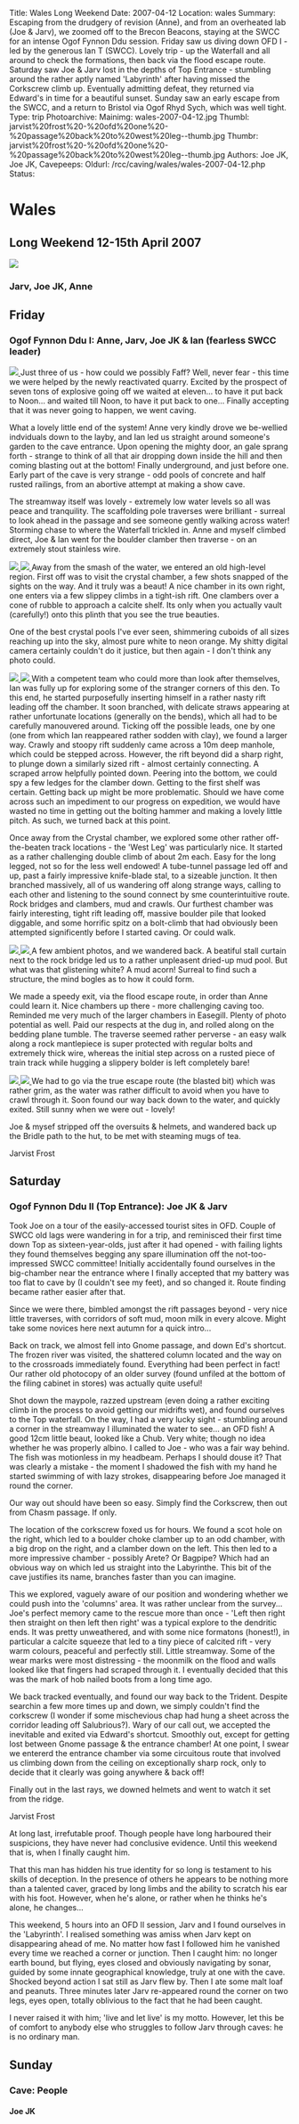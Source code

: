 Title: Wales Long Weekend
Date: 2007-04-12
Location: wales
Summary: Escaping from the drudgery of revision (Anne), and from an overheated lab (Joe & Jarv), we zoomed off to the Brecon Beacons, staying at the SWCC for an intense Ogof Fynnon Ddu session.
Friday saw us diving down OFD I - led by the generous Ian T (SWCC). Lovely trip - up the Waterfall and all around to check the formations, then back via the flood escape route.
Saturday saw Joe & Jarv lost in the depths of Top Entrance - stumbling around the rather aptly named 'Labyrinth' after having missed the Corkscrew climb up. Eventually admitting defeat, they returned via Edward's in time for a beautiful sunset.
Sunday saw an early escape from the SWCC, and a return to Bristol via Ogof Rhyd Sych, which was well tight.
Type: trip
Photoarchive:
Mainimg: wales-2007-04-12.jpg
Thumbl: jarvist%20frost%20-%20ofd%20one%20-%20passage%20back%20to%20west%20leg--thumb.jpg
Thumbr: jarvist%20frost%20-%20ofd%20one%20-%20passage%20back%20to%20west%20leg--thumb.jpg
Authors: Joe JK, Joe JK, 
Cavepeeps:
Oldurl: /rcc/caving/wales/wales-2007-04-12.php
Status:

#  Wales 

##  Long Weekend 12-15th April 2007 

[ ![](wales-2007-04-12.jpg) ](/caving/photo_archive/trips/2007-04-12%20-%20wales/)

###  Jarv, Joe JK, Anne 

##  Friday 

###  Ogof Fynnon Ddu I: Anne, Jarv, Joe JK &amp; Ian (fearless SWCC leader) 

[ ![](/caving/photo_archive/trips/2007-04-12%20-%20wales/jarvist%20frost%20-%20ofd%20one%20-%20joe%20faffing%20in%20the%20sun--thumb.jpg) ](/caving/photo_archive/trips/2007-04-12%20-%20wales/jarvist%20frost%20-%20ofd%20one%20-%20joe%20faffing%20in%20the%20sun.html) Just three of us - how could we possibly Faff? Well, never fear - this time we were helped by the newly reactivated quarry. Excited by the prospect of seven tons of explosive going off we waited at eleven... to have it put back to Noon... and waited till Noon, to have it put back to one... Finally accepting that it was never going to happen, we went caving. 

What a lovely little end of the system! Anne very kindly drove we be-wellied indviduals down to the layby, and Ian led us straight around someone's garden to the cave entrance. Upon opening the mighty door, an gale sprang forth - strange to think of all that air dropping down inside the hill and then coming blasting out at the bottom! Finally underground, and just before one. Early part of the cave is very strange - odd pools of concrete and half rusted railings, from an abortive attempt at making a show cave. 

The streamway itself was lovely - extremely low water levels so all was peace and tranquility. The scaffolding pole traverses were brilliant - surreal to look ahead in the passage and see someone gently walking across water! Storming chase to where the Waterfall trickled in. Anne and myself climbed direct, Joe &amp; Ian went for the boulder clamber then traverse - on an extremely stout stainless wire. 

[ ![](/caving/photo_archive/trips/2007-04-12%20-%20wales/jarvist%20frost%20-%20ofd%20one%20-%20crystal%20chamber1--thumb.jpg) ](/caving/photo_archive/trips/2007-04-12%20-%20wales/jarvist%20frost%20-%20ofd%20one%20-%20crystal%20chamber1.html) [ ![](/caving/photo_archive/trips/2007-04-12%20-%20wales/jarvist%20frost%20-%20ofd%20one%20-%20crystal%20chamber2--thumb.jpg) ](/caving/photo_archive/trips/2007-04-12%20-%20wales/jarvist%20frost%20-%20ofd%20one%20-%20crystal%20chamber2.html) Away from the smash of the water, we entered an old high-level region. First off was to visit the crystal chamber, a few shots snapped of the sights on the way. And it truly was a beaut! A nice chamber in its own right, one enters via a few slippey climbs in a tight-ish rift. One clambers over a cone of rubble to approach a calcite shelf. Its only when you actually vault (carefully!) onto this plinth that you see the true beauties. 

One of the best crystal pools I've ever seen, shimmering cuboids of all sizes reaching up into the sky, almost pure white to neon orange. My shitty digital camera certainly couldn't do it justice, but then again - I don't think any photo could. 

[ ![](/caving/photo_archive/trips/2007-04-12%20-%20wales/jarvist%20frost%20-%20ofd%20one%20-%20joe%20climbing%20down%20from%20crystal%20chamber--thumb.jpg) ](/caving/photo_archive/trips/2007-04-12%20-%20wales/jarvist%20frost%20-%20ofd%20one%20-%20joe%20climbing%20down%20from%20crystal%20chamber.html) [ ![](/caving/photo_archive/trips/2007-04-12%20-%20wales/jarvist%20frost%20-%20ofd%20one%20-%20joe%20admiring%20west%20leg%20formation--thumb.jpg) ](/caving/photo_archive/trips/2007-04-12%20-%20wales/jarvist%20frost%20-%20ofd%20one%20-%20joe%20admiring%20west%20leg%20formation.html) With a competent team who could more than look after themselves, Ian was fully up for exploring some of the stranger corners of this den. To this end, he started purposefully inserting himself in a rather nasty rift leading off the chamber. It soon branched, with delicate straws appearing at rather unfortunate locations (generally on the bends), which all had to be carefully manouvered around. Ticking off the possible leads, one by one (one from which Ian reappeared rather sodden with clay), we found a larger way. Crawly and stoopy rift suddenly came across a 10m deep manhole, which could be stepped across. However, the rift beyond did a sharp right, to plunge down a similarly sized rift - almost certainly connecting. A scraped arrow helpfully pointed down. Peering into the bottom, we could spy a few ledges for the clamber down. Getting to the first shelf was certain. Getting back up might be more problematic. Should we have come across such an impediment to our progress on expedition, we would have wasted no time in getting out the bolting hammer and making a lovely little pitch. As such, we turned back at this point. 

Once away from the Crystal chamber, we explored some other rather off-the-beaten track locations - the 'West Leg' was particularly nice. It started as a rather challenging double climb of about 2m each. Easy for the long legged, not so for the less well endowed! A tube-tunnel passage led off and up, past a fairly impressive knife-blade stal, to a sizeable junction. It then branched massively, all of us wandering off along strange ways, calling to each other and listening to the sound connect by sme counterintuitive route. Rock bridges and clambers, mud and crawls. Our furthest chamber was fairly interesting, tight rift leading off, massive boulder pile that looked diggable, and some horrific spitz on a bolt-climb that had obviously been attempted significently before I started caving. Or could walk. 

[ ![](/caving/photo_archive/trips/2007-04-12%20-%20wales/jarvist%20frost%20-%20ofd%20one%20-%20acorn%20formation%20in%20mud%20chamber--thumb.jpg) ](/caving/photo_archive/trips/2007-04-12%20-%20wales/jarvist%20frost%20-%20ofd%20one%20-%20acorn%20formation%20in%20mud%20chamber.html) [ ![](/caving/photo_archive/trips/2007-04-12%20-%20wales/jarvist%20frost%20-%20ofd%20one%20-%20passage%20back%20to%20west%20leg--thumb.jpg) ](/caving/photo_archive/trips/2007-04-12%20-%20wales/jarvist%20frost%20-%20ofd%20one%20-%20passage%20back%20to%20west%20leg.html) A few ambient photos, and we wandered back. A beatiful stall curtain next to the rock bridge led us to a rather unpleasent dried-up mud pool. But what was that glistening white? A mud acorn! Surreal to find such a structure, the mind bogles as to how it could form. 

We made a speedy exit, via the flood escape route, in order than Anne could learn it. Nice chambers up there - more challenging caving too. Reminded me very much of the larger chambers in Easegill. Plenty of photo potential as well. Paid our respects at the dug in, and rolled along on the bedding plane tumble. The traverse seemed rather perverse - an easy walk along a rock mantlepiece is super protected with regular bolts and extremely thick wire, whereas the initial step across on a rusted piece of train track while hugging a slippery bolder is left completely bare! 

[ ![](/caving/photo_archive/trips/2007-04-12%20-%20wales/jarvist%20frost%20-%20ofd%20one%20-%20bees%20knees%20and%20ballarina--thumb.jpg) ](/caving/photo_archive/trips/2007-04-12%20-%20wales/jarvist%20frost%20-%20ofd%20one%20-%20bees%20knees%20and%20ballarina.html) [ ![](/caving/photo_archive/trips/2007-04-12%20-%20wales/jarvist%20frost%20-%20ofd%20one%20-%20climb%20up%20to%20the%20west%20leg--thumb.jpg) ](/caving/photo_archive/trips/2007-04-12%20-%20wales/jarvist%20frost%20-%20ofd%20one%20-%20climb%20up%20to%20the%20west%20leg.html) We had to go via the true escape route (the blasted bit) which was rather grim, as the water was rather difficult to avoid when you have to crawl through it. Soon found our way back down to the water, and quickly exited. Still sunny when we were out - lovely! 

Joe &amp; mysef stripped off the oversuits &amp; helmets, and wandered back up the Bridle path to the hut, to be met with steaming mugs of tea. 

Jarvist Frost 

##  Saturday 

###  Ogof Fynnon Ddu II (Top Entrance): Joe JK &amp; Jarv 

Took Joe on a tour of the easily-accessed tourist sites in OFD. Couple of SWCC old lags were wandering in for a trip, and reminisced their first time down Top as sixteen-year-olds, just after it had opened - with failing lights they found themselves begging any spare illumination off the not-too-impressed SWCC committee! Initially accidentally found ourselves in the big-chamber near the entrance where I finally accepted that my battery was too flat to cave by (I couldn't see my feet), and so changed it. Route finding became rather easier after that. 

Since we were there, bimbled amongst the rift passages beyond - very nice little traverses, with corridors of soft mud, moon milk in every alcove. Might take some novices here next autumn for a quick intro... 

Back on track, we almost fell into Gnome passage, and down Ed's shortcut. The frozen river was visited, the shattered column located and the way on to the crossroads immediately found. Everything had been perfect in fact! Our rather old photocopy of an older survey (found unfiled at the bottom of the filing cabinet in stores) was actually quite useful! 

Shot down the maypole, razzed upstream (even doing a rather exciting climb in the process to avoid getting our midrifts wet), and found ourselves to the Top waterfall. On the way, I had a very lucky sight - stumbling around a corner in the streamway I illuminated the water to see... an OFD fish! A good 12cm little beaut, looked like a Chub. Very white; though no idea whether he was properly albino. I called to Joe - who was a fair way behind. The fish was motionless in my headbeam. Perhaps I should douse it? That was clearly a mistake - the moment I shadowed the fish with my hand he started swimming of with lazy strokes, disappearing before Joe managed it round the corner. 

Our way out should have been so easy. Simply find the Corkscrew, then out from Chasm passage. If only. 

The location of the corkscrew foxed us for hours. We found a scot hole on the right, which led to a boulder choke clamber up to an odd chamber, with a big drop on the right, and a clamber down on the left. This then led to a more impressive chamber - possibly Arete? Or Bagpipe? Which had an obvious way on which led us straight into the Labyrinthe. This bit of the cave justifies its name, branches faster than you can imagine. 

This we explored, vaguely aware of our position and wondering whether we could push into the 'columns' area. It was rather unclear from the survey... Joe's perfect memory came to the rescue more than once - 'Left then right then straight on then left then right' was a typical explore to the dendritic ends. It was pretty unweathered, and with some nice formatons (honest!), in particular a calcite squeeze that led to a tiny piece of calcited rift - very warm colours, peaceful and perfectly still. Little streamway. Some of the wear marks were most distressing - the moonmilk on the flood and walls looked like that fingers had scraped through it. I eventually decided that this was the mark of hob nailed boots from a long time ago. 

We back tracked eventually, and found our way back to the Trident. Despite searchin a few more times up and down, we simply couldn't find the corkscrew (I wonder if some mischevious chap had hung a sheet across the corridor leading off Salubrious?). Wary of our call out, we accepted the inevitable and exited via Edward's shortcut. Smoothly out, except for getting lost between Gnome passage &amp; the entrance chamber! At one point, I swear we entererd the entrance chamber via some circuitous route that involved us climbing down from the ceiling on exceptionally sharp rock, only to decide that it clearly was going anywhere &amp; back off! 

Finally out in the last rays, we downed helmets and went to watch it set from the ridge. 

Jarvist Frost 

At long last, irrefutable proof. Though people have long harboured their suspicions, they have never had conclusive evidence. Until this weekend that is, when I finally caught him. 

That this man has hidden his true identity for so long is testament to his skills of deception. In the presence of others he appears to be nothing more than a talented caver, graced by long limbs and the ability to scratch his ear with his foot. However, when he's alone, or rather when he thinks he's alone, he changes... 

This weekend, 5 hours into an OFD II session, Jarv and I found ourselves in the 'Labyrinth'. I realised something was amiss when Jarv kept on disappearing ahead of me. No matter how fast I followed him he vanished every time we reached a corner or junction. Then I caught him: no longer earth bound, but flying, eyes closed and obviously navigating by sonar, guided by some innate geographical knowledge, truly at one with the cave. Shocked beyond action I sat still as Jarv flew by. Then I ate some malt loaf and peanuts. Three minutes later Jarv re-appeared round the corner on two legs, eyes open, totally oblivious to the fact that he had been caught. 

I never raised it with him; 'live and let live' is my motto. However, let this be of comfort to anybody else who struggles to follow Jarv through caves: he is no ordinary man. 

##  Sunday 

###  Cave: People 

####  Joe JK 
